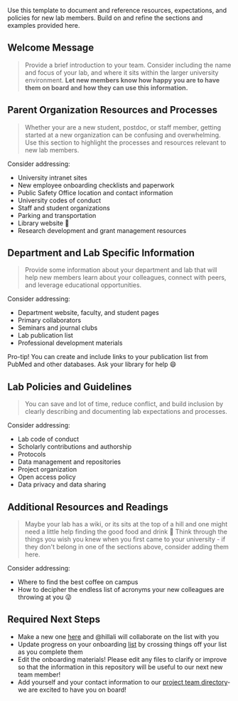 Use this template to document and reference resources, expectations, and policies for new lab members.  Build on and refine the sections and examples provided here.

## Welcome Message
> Provide a brief introduction to your team.  Consider including the name and focus of your lab, and where it sits within the larger university environment.  **Let new members know how happy you are to have them on board and how they can use this information.**

## Parent Organization Resources and Processes
> Whether your are a new student, postdoc, or staff member, getting started at a new organization can be confusing and overwhelming.  Use this section to highlight the processes and resources relevant to new lab members.  

Consider addressing:

* University intranet sites
* New employee onboarding checklists and paperwork
* Public Safety Office location and contact information
* University codes of conduct
* Staff and student organizations
* Parking and transportation
* Library website :book:
* Research development and grant management resources

## Department and Lab Specific Information
> Provide some information about your department and lab that will help new members learn about your colleagues, connect with peers, and leverage educational opportunities.

Consider addressing:

* Department website, faculty, and student pages
* Primary collaborators
* Seminars and journal clubs
* Lab publication list
* Professional development materials

Pro-tip!  You can create and include links to your publication list from PubMed and other databases.  Ask your library for help :smile:

## Lab Policies and Guidelines
> You can save and lot of time, reduce conflict, and build inclusion by clearly describing and documenting lab expectations and processes.  

Consider addressing:

* Lab code of conduct
* Scholarly contributions and authorship
* Protocols
* Data management and repositories
* Project organization
* Open access policy
* Data privacy and data sharing

## Additional Resources and Readings
> Maybe your lab has a wiki, or its sits at the top of a hill and one might need a little help finding the good food and drink :pizza: Think through the things you wish you knew when you first came to your university - if they don't belong in one of the sections above, consider adding them here.

Consider addressing:

* Where to find the best coffee on campus
* How to decipher the endless list of acronyms your new colleagues are throwing at you :stuck_out_tongue_winking_eye:

## Required Next Steps
>

* Make a new one [here](05-individual-onboarding) and @hillali will collaborate on the list with you
* Update progress on your onboarding [list](individual-onboarding) by crossing things off your list as you complete them
* Edit the onboarding materials! Please edit any files to clarify or improve so that the information in this repository will be useful to our next new team member!
* Add yourself and your contact information to our [project team directory](https://repo.cslu.ohsu.edu/language-outcomes/housekeeping/blob/master/contact-info.md)- we are excited to have you on board!

